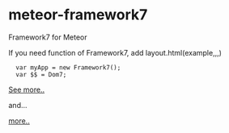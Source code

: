meteor-framework7
==========

Framework7 for Meteor

If you need function of Framework7, add layout.html(example,,,)
```
  var myApp = new Framework7();
  var $$ = Dom7;
```


<a href="http://www.idangero.us/framework7/docs/init-app.html#.VF7YCPmsXcw" target="_blank">See more..</a>

and...

<a href="http://www.idangero.us/framework7/docs/dom.html#.VF7Yc_msXcw" target="_blank">more..</a>

